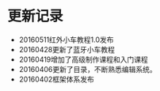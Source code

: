 # 更新记录

* 20160511红外小车教程1.0发布
* 20160428更新了蓝牙小车教程
* 20160419增加了高级制作课程和入门课程
* 20160406更新了目录，不断熟悉编辑系统。
* 20160402框架体系发布

